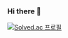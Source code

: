 ### Hi there 👋

[![Solved.ac
프로필](http://mazassumnida.wtf/api/v2/generate_badge?boj={nhg1113})](https://solved.ac/{nhg1113})

<!--
**CrazyImSoFlutter/CrazyImSoFlutter** is a ✨ _special_ ✨ repository because its `README.md` (this file) appears on your GitHub profile.

Here are some ideas to get you started:

- 🔭 I’m currently working on ...
- 🌱 I’m currently learning ...
- 👯 I’m looking to collaborate on ...
- 🤔 I’m looking for help with ...
- 💬 Ask me about ...
- 📫 How to reach me: ...
- 😄 Pronouns: ...
- ⚡ Fun fact: ...
-->
